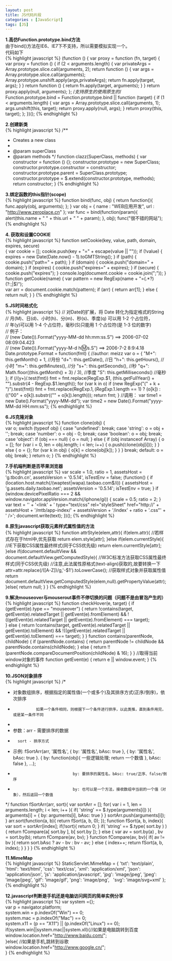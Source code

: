 ```yaml
---
layout: post
title: JS代码片段
categories : [JavaScript]
tags: [JS]
---
```


**1.高仿Function.prototype.bind方法**  
由于bind()方法在IE6、IE7下不支持，所以需要模拟实现一个。  
代码如下     
{% highlight javascript %}
(function () {
            var proxy = function (fn, target) {
                var proxy = function () {
                    if (2 < arguments.length) { 
                        var privateArgs = Array.prototype.slice.call(arguments, 2); 
                        return function () {
                            var args = Array.prototype.slice.call(arguments);
                            Array.prototype.unshift.apply(args,privateArgs);
                            return fn.apply(target, args);
                        }
                    }
                    return function () {
                        return fn.apply(target, arguments);
                    }
                }
                return proxy.apply(null, arguments);
            };
            /*支持原生的使用原生的*/
            Function.prototype.bind = Function.prototype.bind ||
            function (target) {
                if (1 < arguments.length) {
                    var args = Array.prototype.slice.call(arguments, 1); 
                    args.unshift(this, target);
                    return proxy.apply(null, args);
                }
                return proxy(this, target);
            };
})();
{% endhighlight %}

**2.创建新类**  
{% highlight javascript %}
/**
 * Creates a new class
 *
 * @param superClass
 * @param methods
 */
function clazz(SuperClass, methods) {
    var constructor = function () {};
    constructor.prototype = new SuperClass;
    constructor.prototype.constructor = constructor;
    constructor.prototype.parent = SuperClass.prototype;
    constructor.prototype = $.extend(constructor.prototype, methods);
    return constructor;
}
{% endhighlight %}



**3.绑定函数的this指针(scope)**  
{% highlight javascript %}
function bind(func, obj)
{
    return function(){
        func.apply(obj, arguments);
    };
}
var obj = {
    name : "WEB应用开发",
    url  : "http://www.zeroplace.cn"
};
var func = bind(function(param){
    alert(this.name + " " + this.url + " " + param);
}, obj);
func("很不错的网站");  
{% endhighlight %}  

**4. 获取和设置COOKIE**  
{% highlight javascript %}
function setCookie(key, value, path, domain, expires, secure)  
{
    var cookie = [];
    cookie.push(key + "=" + escape(value || ""));
    if (!value) {
        expires = new Date(Date.now() - 1).toGMTString();
    }
    if (path) {
        cookie.push("path=" + path);
    }
    if (domain) {
        cookie.push("domain=" + domain);
    }
    if (expires) {
        cookie.push("expires=" + expires);
    }
    if (secure) {
        cookie.push("expires");
    }
    console.log(document.cookie = cookie.join(";"));
}
function getCookie(name)
{
    var pattern = new RegExp(name + "=(.*?)(?:;|$)");  
    var arr = document.cookie.match(pattern);
    if (arr) {
        return arr[1];
    } else {
        return null;
    }
}
{% endhighlight %}  

**5.JS时间格式化**  
{% highlight javascript %}
// 对Date的扩展，将 Date 转化为指定格式的String  
// 月(M)、日(d)、小时(h)、分(m)、秒(s)、季度(q) 可以用 1-2 个占位符，   
// 年(y)可以用 1-4 个占位符，毫秒(S)只能用 1 个占位符(是 1-3 位的数字)   
// 例子：   
// (new Date()).Format("yyyy-MM-dd hh:mm:ss.S") ==> 2006-07-02 08:09:04.423   
// (new Date()).Format("yyyy-M-d h:m:s.S")      ==> 2006-7-2 8:9:4.18   
Date.prototype.Format = function(fmt) { //author: meizz
    var o = {
        "M+": this.getMonth() + 1, //月份
        "d+": this.getDate(), //日 
        "h+": this.getHours(), //小时
        "m+": this.getMinutes(), //分
        "s+": this.getSeconds(), //秒
        "q+": Math.floor((this.getMonth() + 3) / 3), //季度
        "S": this.getMilliseconds() //毫秒
    };
    if (/(y+)/.test(fmt)) fmt = fmt.replace(RegExp.$1, (this.getFullYear() + "").substr(4 - RegExp.$1.length));
    for (var k in o)
        if (new RegExp("(" + k + ")").test(fmt)) fmt = fmt.replace(RegExp.$1, (RegExp.$1.length == 1) ? (o[k]) : (("00" + o[k]).substr(("" + o[k]).length)));
    return fmt;
}
//调用：
var time1 = new Date().Format("yyyy-MM-dd");
var time2 = new Date().Format("yyyy-MM-dd HH:mm:ss");
{% endhighlight %}  


**6.JS克隆对象**  
{% highlight javascript %}
function clone(obj) {  
    var o;
    switch (typeof obj) {
        case "undefined':
            break;
        case 'string':
            o = obj + '';
            break;
        case 'number':
            o = obj - 0;
            break;
        case 'boolean':
            o = obj;
            break;
        case 'object':
            if (obj === null) {
                o = null;
            } else {
                if (obj instanceof Array) {
                    o = [];
                    for (var i = 0, len = obj.length; i < len; i++) {
                        o.push(clone(obj[i]));
                    }
                } else {
                    o = {};
                    for (var k in obj) {
                        o[k] = clone(obj[k]);
                    }
                }
            }
            break;
        default:
            o = obj;
            break;
    }
    return o;
}
{% endhighlight %}  


**7.手机端判断是否苹果浏览器**  
{% highlight javascript %}
var scale = 1.0, ratio = 1, assetsHost = 'g.tbcdn.cn', assetsVersion = '0.5.14', isTestEnv = false;
(function() {
    if (location.host.match(/(waptest|wapa)\.taobao\.com$/i)) {
        assetsHost = 'g.assets.daily.taobao.net';
        assetsVersion = '0.5.14';
        isTestEnv = true;
    }
    if (window.devicePixelRatio === 2 && window.navigator.appVersion.match(/iphone/gi)) {
        scale = 0.5;
        ratio = 2;
    }
    var text = '<meta name="viewport" content="initial-scale=' + scale + ', maximum-scale=' + scale +', minimum-scale=' + scale + ', user-scalable=no" />'
        + '<link' + ' type="text/css" rel="styleSheet" href="http://' + assetsHost + '/mtb/app-index/' + assetsVersion + '/index' + ratio + '.css"' + ' />';
    document.write(text);
})();
{% endhighlight %}  


**8.原生javascript获取元素样式属性值的方法**  
{% highlight javascript %}
function attrStyle(elem,attr){ 
    if(elem.attr){ 
        //若样式存在于html中,优先获取 
        return elem.style[attr]; 
    }else if(elem.currentStyle){ 
        //IE下获取CSS属性最终样式(同于CSS优先级) 
        return elem.currentStyle[attr]; 
    }else if(document.defaultView && document.defaultView.getComputedStyle){ 
        //W3C标准方法获取CSS属性最终样式(同于CSS优先级) 
        //注意,此法属性原格式(text-align)获取的,故要转换一下 
        attr=attr.replace(/([A-Z])/g,'-$1').toLowerCase(); 
        //获取样式对象并获取属性值 
        return document.defaultView.getComputedStyle(elem,null).getPropertyValue(attr); 
    }else{ 
        return null; 
    } 
}
{% endhighlight %} 


**9.解决mouseover与mouserout事件不停切换的问题（问题不是由冒泡产生的）**  
{% highlight javascript %}
function checkHover(e, target) {
  if (getEvent(e).type == "mouseover") {
    return !contains(target, getEvent(e).relatedTarget
            || getEvent(e).fromElement)
            && !((getEvent(e).relatedTarget || getEvent(e).fromElement) === target);  
  } else {
    return !contains(target, getEvent(e).relatedTarget
            || getEvent(e).toElement)
            && !((getEvent(e).relatedTarget || getEvent(e).toElement) === target);
  }
}
function contains(parentNode, childNode) {
  if (parentNode.contains) {
    return parentNode != childNode && parentNode.contains(childNode);
  } else {
    return !!(parentNode.compareDocumentPosition(childNode) & 16);
  }
}
//取得当前window对象的事件
function getEvent(e) {
    return e || window.event;
} 
{% endhighlight %} 


**10.JSON对象排序**  
{% highlight javascript %}
/*
* 对象数组排序，根据指定的属性值(一个或多个)及其排序方式(正序/倒序)，依次排序
*               如果一个条件相同，则根据下一个条件进行排序，以此类推，直到条件用完，或是某一条件不同
*
* 参数：arr  - 需要排序的数据
*       sort - 排序方式
* 示例: fSortArr(arr, '属性名', { by: '属性名', bAsc: true }, { by: '属性名', bAsc: true }. { by: function(obj){ 一些逻辑处理; return 一个数值 }, bAsc: false }, ...);
*                               by: 要排序的属性名，bAsc: true/正序、false/倒序
*                               by: 也可以是一个方法，接收数组中当前的一个值（对象），然后返回一个数值
*/
function fSortArr(arr, sort){
  var sortArr = [];
  for( var i = 1, len = arguments.length; i < len; i++ ){
    if( 'string' == $.type(arguments[i]) ){
      arguments[i] = { by: arguments[i], bAsc: true }
    }
    sortArr.push(arguments[i]);
  }
  arr.sort(function(a, b){
    return fSort(a, b, 0);
  });
  function fSort(a, b, index){
    var sort = sortArr[index];
    if(!sort){
      return 0;
    }
    if( 'string' == $.type( sort.by ) ){
      return fCompare(a[ sort.by ], b[ sort.by ]);
    } else {
      var av = sort.by(a)
        , bv = sort.by(b);
      return fCompare(av, bv);
    }
    function fCompare(av, bv){
      if( av != bv ){
        return sort.bAsc ? av - bv : bv - av;
      } else {
        index++;
        return fSort(a, b, index);
      }
    }
  }
}
{% endhighlight %} 


**11.MimeMap**  
{% highlight javascript %}
StaticServlet.MimeMap = {
  'txt': 'text/plain',
  'html': 'text/html',
  'css': 'text/css',
  'xml': 'application/xml',
  'json': 'application/json',
  'js': 'application/javascript',
  'jpg': 'image/jpeg',
  'jpeg': 'image/jpeg',
  'gif': 'image/gif',
  'png': 'image/png',
  'svg': 'image/svg+xml'
};
{% endhighlight %} 


**12.javascript判断是手机还是电脑访问网页的简单实例分享**  
{% highlight javascript %}
var system ={};  
var p = navigator.platform;       
system.win = p.indexOf("Win") == 0;  
system.mac = p.indexOf("Mac") == 0;  
system.x11 = (p == "X11") || (p.indexOf("Linux") == 0);     
if(system.win||system.mac||system.xll){//如果是电脑跳转到百度  
    window.location.href="http://www.baidu.com/";  
}else{  //如果是手机,跳转到谷歌
    window.location.href="http://www.google.cn/";  
}
{% endhighlight %} 
